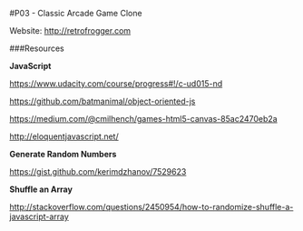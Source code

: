 #P03 - Classic Arcade Game Clone

Website: http://retrofrogger.com

###Resources

**JavaScript**

https://www.udacity.com/course/progress#!/c-ud015-nd

https://github.com/batmanimal/object-oriented-js

https://medium.com/@cmilhench/games-html5-canvas-85ac2470eb2a

http://eloquentjavascript.net/

**Generate Random Numbers**

https://gist.github.com/kerimdzhanov/7529623

**Shuffle an Array**

http://stackoverflow.com/questions/2450954/how-to-randomize-shuffle-a-javascript-array